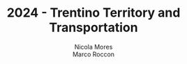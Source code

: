 ---
schema: default
title: 2024 -  Trentino Territory and Transportation
organization: KnowDive
notes: >-
  The objective of this project is to create an Entity Graph containing information about transportation in the Trentino Region, focussed mainly on the city of Trento. In particular it aims to extract not only data about Busses and Trains, but also regarding shared mobility alternatives (bike, scooter and car sharing), taxis, parking facilities and bike racks.
resources:
  - name: KGE - Trentino Territory and Transportation
    url: 'https://nikomrs.github.io/KGE-Trentino-Territory-Transportation/'
    format: html
license: 'http://www.opendefinition.org/licenses/odc-by'
category:
  -   Transportation
maintainer: Simone Bocca
maintainer_email: simone.bocca@unitn.it
author: Nicola Mores <br> Marco Roccon
author_email: nicola.mores@studenti.unitn.it <br> marco.roccon@studenti.unitn.it
tags: 'kge,trentino,transportation'
pub_date: 20/02/2025
latitude_map: 46.07
longitude_map: 11.13
---